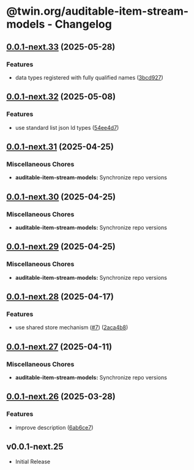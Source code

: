 # @twin.org/auditable-item-stream-models - Changelog

## [0.0.1-next.33](https://github.com/twinfoundation/auditable-item-stream/compare/auditable-item-stream-models-v0.0.1-next.32...auditable-item-stream-models-v0.0.1-next.33) (2025-05-28)


### Features

* data types registered with fully qualified names ([3bcd927](https://github.com/twinfoundation/auditable-item-stream/commit/3bcd92788bfe4976bc88caf230501f5bbf8637f9))

## [0.0.1-next.32](https://github.com/twinfoundation/auditable-item-stream/compare/auditable-item-stream-models-v0.0.1-next.31...auditable-item-stream-models-v0.0.1-next.32) (2025-05-08)


### Features

* use standard list json ld types ([54ee4d7](https://github.com/twinfoundation/auditable-item-stream/commit/54ee4d78c42cfd39745ee7d93903334c398ec8c8))

## [0.0.1-next.31](https://github.com/twinfoundation/auditable-item-stream/compare/auditable-item-stream-models-v0.0.1-next.30...auditable-item-stream-models-v0.0.1-next.31) (2025-04-25)


### Miscellaneous Chores

* **auditable-item-stream-models:** Synchronize repo versions

## [0.0.1-next.30](https://github.com/twinfoundation/auditable-item-stream/compare/auditable-item-stream-models-v0.0.1-next.29...auditable-item-stream-models-v0.0.1-next.30) (2025-04-25)


### Miscellaneous Chores

* **auditable-item-stream-models:** Synchronize repo versions

## [0.0.1-next.29](https://github.com/twinfoundation/auditable-item-stream/compare/auditable-item-stream-models-v0.0.1-next.28...auditable-item-stream-models-v0.0.1-next.29) (2025-04-25)


### Miscellaneous Chores

* **auditable-item-stream-models:** Synchronize repo versions

## [0.0.1-next.28](https://github.com/twinfoundation/auditable-item-stream/compare/auditable-item-stream-models-v0.0.1-next.27...auditable-item-stream-models-v0.0.1-next.28) (2025-04-17)


### Features

* use shared store mechanism ([#7](https://github.com/twinfoundation/auditable-item-stream/issues/7)) ([2aca4b8](https://github.com/twinfoundation/auditable-item-stream/commit/2aca4b85b0102f91c90619f02b116541786cf539))

## [0.0.1-next.27](https://github.com/twinfoundation/auditable-item-stream/compare/auditable-item-stream-models-v0.0.1-next.26...auditable-item-stream-models-v0.0.1-next.27) (2025-04-11)


### Miscellaneous Chores

* **auditable-item-stream-models:** Synchronize repo versions

## [0.0.1-next.26](https://github.com/twinfoundation/auditable-item-stream/compare/auditable-item-stream-models-v0.0.1-next.25...auditable-item-stream-models-v0.0.1-next.26) (2025-03-28)


### Features

* improve description ([6ab6ce7](https://github.com/twinfoundation/auditable-item-stream/commit/6ab6ce7a70d409319ab44658d331933358c78d91))

## v0.0.1-next.25

- Initial Release
